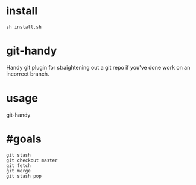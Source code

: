 # install
`sh install.sh`

# git-handy
Handy git plugin for straightening out a git repo if you've done work on an incorrect branch.

# usage
git-handy <your new branch name>

# #goals
	git stash
	git checkout master
	git fetch
	git merge
    git stash pop
